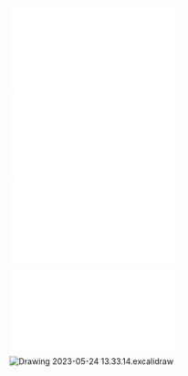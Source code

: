 ![AL2-wyklad-6](Notatki/Semestr%202/Algebra%20liniowa%202/Wyk%C5%82ady/Wyk%C5%82ad%206/AL2-wyklad-6.pdf)![AL2-zestaw-6](Notatki/Semestr%202/Algebra%20liniowa%202/Wyk%C5%82ady/Wyk%C5%82ad%206/AL2-zestaw-6.pdf)![Wyklad_6a_cz1](Notatki/Semestr%202/Algebra%20liniowa%202/Wyk%C5%82ady/Wyk%C5%82ad%206/Wyklad_6a_cz1.pdf)![Wyklad_6a_cz2](Notatki/Semestr%202/Algebra%20liniowa%202/Wyk%C5%82ady/Wyk%C5%82ad%206/Wyklad_6a_cz2.pdf)![Drawing 2023-05-24 13.33.14.excalidraw](Notatki/Semestr%202/Algebra%20liniowa%202/Wyk%C5%82ady/Wyk%C5%82ad%206/Drawing%202023-05-24%2013.33.14.excalidraw.svg)